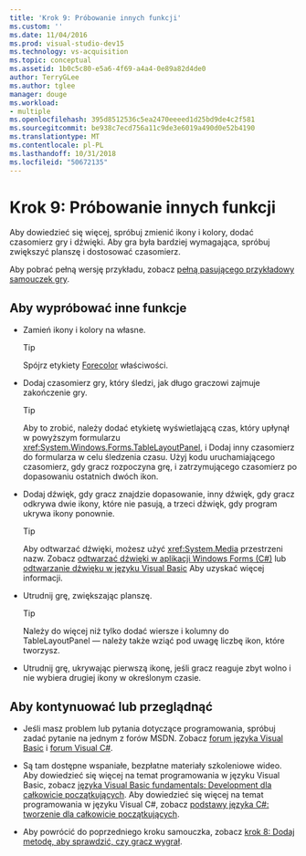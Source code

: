 ```yaml
---
title: 'Krok 9: Próbowanie innych funkcji'
ms.custom: ''
ms.date: 11/04/2016
ms.prod: visual-studio-dev15
ms.technology: vs-acquisition
ms.topic: conceptual
ms.assetid: 1b0c5c80-e5a6-4f69-a4a4-0e89a82d4de0
author: TerryGLee
ms.author: tglee
manager: douge
ms.workload:
- multiple
ms.openlocfilehash: 395d8512536c5ea2470eeeed1d25bd9de4c2f581
ms.sourcegitcommit: be938c7ecd756a11c9de3e6019a490d0e52b4190
ms.translationtype: MT
ms.contentlocale: pl-PL
ms.lasthandoff: 10/31/2018
ms.locfileid: "50672135"
---
```

# <a name="step-9-try-other-features"></a>Krok 9: Próbowanie innych funkcji
Aby dowiedzieć się więcej, spróbuj zmienić ikony i kolory, dodać czasomierz gry i dźwięki. Aby gra była bardziej wymagająca, spróbuj zwiększyć planszę i dostosować czasomierz.  
  
 Aby pobrać pełną wersję przykładu, zobacz [pełną pasującego przykładowy samouczek gry](https://code.msdn.microsoft.com/Complete-Matching-Game-4cffddba).  
  
## <a name="to-try-other-features"></a>Aby wypróbować inne funkcje  

-   Zamień ikony i kolory na własne.  

    > [!TIP]
    >  Spójrz etykiety [Forecolor](<xref:System.Windows.Forms.Control.ForeColor%2A>) właściwości.  

-   Dodaj czasomierz gry, który śledzi, jak długo graczowi zajmuje zakończenie gry.  

    > [!TIP]
    >  Aby to zrobić, należy dodać etykietę wyświetlającą czas, który upłynął w powyższym formularzu <xref:System.Windows.Forms.TableLayoutPanel>, i Dodaj inny czasomierz do formularza w celu śledzenia czasu. Użyj kodu uruchamiającego czasomierz, gdy gracz rozpoczyna grę, i zatrzymującego czasomierz po dopasowaniu ostatnich dwóch ikon.  

-   Dodaj dźwięk, gdy gracz znajdzie dopasowanie, inny dźwięk, gdy gracz odkrywa dwie ikony, które nie pasują, a trzeci dźwięk, gdy program ukrywa ikony ponownie.  

    > [!TIP]
    >  Aby odtwarzać dźwięki, możesz użyć <xref:System.Media> przestrzeni nazw. Zobacz [odtwarzać dźwięki w aplikacji Windows Forms (C#)](http://youtu.be/qOh4ooHg1UU) lub [odtwarzanie dźwięku w języku Visual Basic](http://youtu.be/-4oPDeQrtMs) Aby uzyskać więcej informacji.  
  
-   Utrudnij grę, zwiększając planszę.  

    > [!TIP]
    >  Należy do więcej niż tylko dodać wiersze i kolumny do TableLayoutPanel — należy także wziąć pod uwagę liczbę ikon, które tworzysz.  

-   Utrudnij grę, ukrywając pierwszą ikonę, jeśli gracz reaguje zbyt wolno i nie wybiera drugiej ikony w określonym czasie.  

## <a name="to-continue-or-review"></a>Aby kontynuować lub przeglądnąć  
  
-   Jeśli masz problem lub pytania dotyczące programowania, spróbuj zadać pytanie na jednym z forów MSDN. Zobacz [forum języka Visual Basic](https://social.msdn.microsoft.com/Forums/vstudio/home?forum=vbgeneral) i [forum Visual C#](https://social.msdn.microsoft.com/Forums/vstudio/home?forum=csharpgeneral).
  
-   Są tam dostępne wspaniałe, bezpłatne materiały szkoleniowe wideo. Aby dowiedzieć się więcej na temat programowania w języku Visual Basic, zobacz [języka Visual Basic fundamentals: Development dla całkowicie początkujących](https://channel9.msdn.com/Series/Visual-Basic-Development-for-Absolute-Beginners). Aby dowiedzieć się więcej na temat programowania w języku Visual C#, zobacz [podstawy języka C#: tworzenie dla całkowicie początkujących](https://channel9.msdn.com/Series/C-Sharp-Fundamentals-Development-for-Absolute-Beginners).  
  
-   Aby powrócić do poprzedniego kroku samouczka, zobacz [krok 8: Dodaj metodę, aby sprawdzić, czy gracz wygrał](../ide/step-8-add-a-method-to-verify-whether-the-player-won.md).
